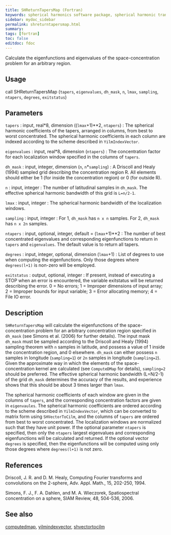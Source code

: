 ```yaml
---
title: SHReturnTapersMap (Fortran)
keywords: spherical harmonics software package, spherical harmonic transform, legendre functions, multitaper spectral analysis, fortran, Python, gravity, magnetic field
sidebar: mydoc_sidebar
permalink: shreturntapersmap.html
summary:
tags: [fortran]
toc: false
editdoc: fdoc
---
```


Calculate the eigenfunctions and eigenvalues of the space-concentration problem for an arbitrary region.

## Usage

call SHReturnTapersMap (`tapers`, `eigenvalues`, `dh_mask`, `n`, `lmax`, `sampling`, `ntapers`, `degrees`, `exitstatus`)

## Parameters

`tapers` : input, real\*8, dimension ((`lmax`+1)\*\*2, `ntapers`)
:   The spherical harmonic coefficients of the tapers, arranged in columns, from best to worst concentrated. The spherical harmonic coefficients in each column are indexed according to the scheme described in `YilmIndexVector`.

`eigenvalues` : input, real\*8, dimension (`ntapers`)
:   The concentration factor for each localization window specified in the columns of `tapers`.

`dh_mask` : input, integer, dimension (`n`, `n`\*`sampling`)
:   A Driscoll and Healy (1994) sampled grid describing the concentration region R. All elements should either be 1 (for inside the concentration region) or 0 (for outside R).

`n` : input, integer
:   The number of latitudinal samples in `dh_mask`. The effective spherical harmonic bandwidth of this grid is `L=n/2-1`.

`lmax` : input, integer
:   The spherical harmonic bandwidth of the localization windows.

`sampling` : input, integer
:   For 1, `dh_mask` has `n x n` samples. For 2, `dh_mask` has `n x 2n` samples.

`ntapers` : input, optional, integer, default = (`lmax`+1)\*\*2
:   The number of best concentrated eigenvalues and corresponding eigenfunctions to return in `tapers` and `eigenvalues`. The default value is to return all tapers.

`degrees` : input, integer, optional, dimension (`lmax`+1)
:   List of degrees to use when computing the eigenfunctions. Only those degrees where `degrees(l+1)` is non-zero will be employed.

`exitstatus` : output, optional, integer
:   If present, instead of executing a STOP when an error is encountered, the variable exitstatus will be returned describing the error. 0 = No errors; 1 = Improper dimensions of input array; 2 = Improper bounds for input variable; 3 = Error allocating memory; 4 = File IO error.

## Description

`SHReturnTapersMap` will calculate the eigenfunctions of the space-concentration problem for an arbitrary concentration region specified in `dh_mask` (see Simons et al. (2006) for further details). The input mask `dh_mask` must be sampled according to the Driscoll and Healy (1994) sampling theorem with `n` samples in latitude, and possess a value of 1 inside the concentration region, and 0 elsewhere. `dh_mask` can either possess `n` samples in longitude (`sampling=1`) or `2n` samples in longitude (`sampling=2`). Given the approximate way in which the elements of the space-concentration kernel are calculated (see `ComputeDMap` for details), `sampling=2` should be preferred. The effective spherical harmonic bandwidth (L=N/2-1) of the grid `dh_mask` determines the accuracy of the results, and experience shows that this should be about 3 times larger than `lmax`.

The spherical harmonic coefficients of each window are given in the columns of `tapers`, and the corresponding concentration factors are given in `eigenvaules`. The spherical harmonic coefficients are ordered according to the scheme described in `YilmIndexVector`, which can be converted to matrix form using `SHVectorToCilm`, and the columns of `tapers` are ordered from best to worst concentrated. The localization windows are normalized such that they have unit power. If the optional parameter `ntapers` is specified, then only the `ntapers` largest eigenvalues and corresponding eigenfunctions will be calculated and returned. If the optional vector `degrees` is specified, then the eigenfunctions will be computed using only those degrees where `degrees(l+1)` is not zero.

## References

Driscoll, J. R. and D. M. Healy, Computing Fourier transforms and convolutions on the 2-sphere, Adv. Appl. Math., 15, 202-250, 1994.

Simons, F. J., F. A. Dahlen, and M. A. Wieczorek, Spatiospectral concentration on a sphere, SIAM Review, 48, 504-536, 2006.

## See also

[computedmap](computedmap.html), [yilmindexvector](yilmindexvector.html), [shvectortocilm](shvectortocilm.html)
